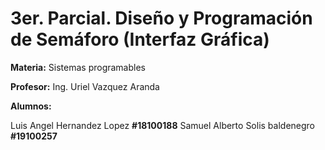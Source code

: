 # 3er. Parcial. Diseño y Programación de Semáforo (Interfaz Gráfica)
**Materia:** Sistemas programables

**Profesor:** Ing. Uriel Vazquez Aranda

**Alumnos:**

Luis Angel Hernandez Lopez **#18100188**
Samuel Alberto Solis baldenegro **#19100257**

